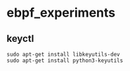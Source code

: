 # ebpf_experiments


## keyctl
```
sudo apt-get install libkeyutils-dev
sudo apt-get install python3-keyutils
```

